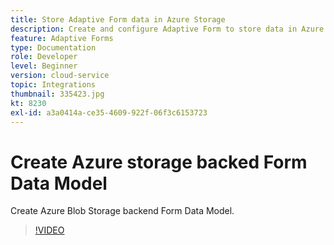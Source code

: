 ```yaml
---
title: Store Adaptive Form data in Azure Storage
description: Create and configure Adaptive Form to store data in Azure Storage
feature: Adaptive Forms
type: Documentation
role: Developer
level: Beginner
version: cloud-service
topic: Integrations
thumbnail: 335423.jpg
kt: 8230
exl-id: a3a0414a-ce35-4609-922f-06f3c6153723
---
```

# Create Azure storage backed Form Data Model

Create Azure Blob Storage backend Form Data Model.

>[!VIDEO](https://video.tv.adobe.com/v/335423/?quality=12&learn=on)
